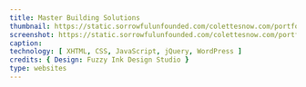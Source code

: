 ```yaml
---
title: Master Building Solutions
thumbnail: https://static.sorrowfulunfounded.com/colettesnow.com/portfolio/master-building-solutions/thumbnail.png
screenshot: https://static.sorrowfulunfounded.com/colettesnow.com/portfolio/master-building-solutions/screenshot.png
caption: 
technology: [ XHTML, CSS, JavaScript, jQuery, WordPress ]
credits: { Design: Fuzzy Ink Design Studio }
type: websites
---
```

